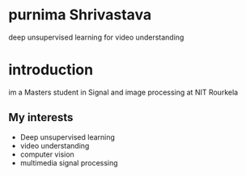 # purnima Shrivastava
deep unsupervised learning for video understanding
<!DOCTYPE html>
<html>
 
<body>
  <h1> introduction </h1>
  <p>  im a Masters student in Signal and image processing at NIT Rourkela </p>
  <h2> My interests </h2>
  <ul>
    <li> Deep unsupervised learning </li>
    <li> video understanding </li>
    <li> computer vision </li>
    <li> multimedia signal processing </li>
  </ul>
</body>
</html>
